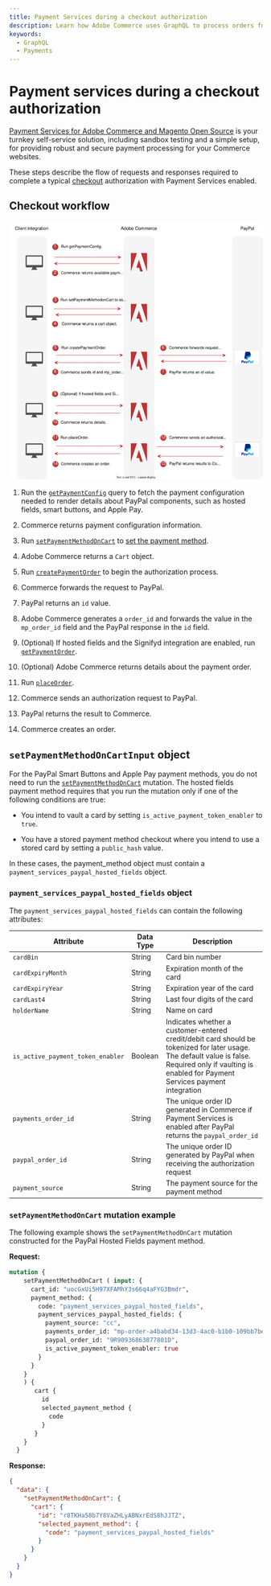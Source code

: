 ```yaml
---
title: Payment Services during a checkout authorization
description: Learn how Adobe Commerce uses GraphQL to process orders for the Payment Services payment method during a typical checkout authorization.
keywords:
  - GraphQL
  - Payments
---
```


# Payment services during a checkout authorization

[Payment Services for Adobe Commerce and Magento Open Source](https://experienceleague.adobe.com/docs/commerce-merchant-services/payment-services/guide-overview.html) is your turnkey self-service solution, including sandbox testing and a simple setup, for providing robust and secure payment processing for your Commerce websites.

These steps describe the flow of requests and responses required to complete a typical [checkout](../../tutorials/checkout/index.md) authorization with Payment Services enabled.

## Checkout workflow

![Payment Services sequence diagram](../../../_images/graphql/payment-services.svg)

1. Run the [`getPaymentConfig`](../../payment-services-extension/queries/get-payment-config.md) query to fetch the payment configuration needed to render details about PayPal components, such as hosted fields, smart buttons, and Apple Pay.

1. Commerce returns payment configuration information.

1. Run [`setPaymentMethodOnCart`](../../schema/cart/mutations/set-payment-method.md) to [set the payment method](../../tutorials/checkout/set-payment-method.md).

1. Adobe Commerce returns a `Cart` object.

1. Run [`createPaymentOrder`](../../payment-services-extension/mutations/create-payment-order.md) to begin the authorization process.

1. Commerce forwards the request to PayPal.

1. PayPal returns an `id` value.

1. Adobe Commerce generates a `order_id` and forwards the value in the `mp_order_id` field and the PayPal response in the `id` field.

1. (Optional) If hosted fields and the Signifyd integration are enabled, run [`getPaymentOrder`](../../payment-services-extension/queries/get-payment-order.md).

1. (Optional) Adobe Commerce returns details about the payment order.

1. Run [`placeOrder`](../../schema/cart/mutations/place-order.md).

1. Commerce sends an authorization request to PayPal.

1. PayPal returns the result to Commerce.

1. Commerce creates an order.

## `setPaymentMethodOnCartInput` object

For the PayPal Smart Buttons and Apple Pay payment methods, you do not need to run the [`setPaymentMethodOnCart`](../../schema/cart/mutations/set-payment-method.md) mutation. The hosted fields payment method requires that you run the mutation only if one of the following conditions are true:

* You intend to vault a card by setting `is_active_payment_token_enabler` to `true`.

* You have a stored payment method checkout where you intend to use a stored card by setting a `public_hash` value.

In these cases, the payment_method object must contain a `payment_services_paypal_hosted_fields` object.

### `payment_services_paypal_hosted_fields` object

The `payment_services_paypal_hosted_fields` can contain the following attributes:

Attribute |  Data Type | Description
--- | --- | ---
`cardBin` | String | Card bin number
`cardExpiryMonth` | String | Expiration month of the card
`cardExpiryYear` | String | Expiration year of the card
`cardLast4` | String | Last four digits of the card
`holderName` | String | Name on card
`is_active_payment_token_enabler` | Boolean | Indicates whether a customer-entered credit/debit card should be tokenized for later usage. The default value is false. Required only if vaulting is enabled for Payment Services payment integration
`payments_order_id` | String | The unique order ID generated in Commerce if Payment Services is enabled after PayPal returns the `paypal_order_id`
`paypal_order_id` | String | The unique order ID generated by PayPal when receiving the authorization request
`payment_source` | String | The payment source for the payment method

### `setPaymentMethodOnCart` mutation example

The following example shows the `setPaymentMethodOnCart` mutation constructed for the PayPal Hosted Fields payment method.

**Request:**

```graphql
mutation {
    setPaymentMethodOnCart ( input: {
      cart_id: "uocGxUi5H97XFAMhY3s66q4aFYG3Bmdr",
      payment_method: {
        code: "payment_services_paypal_hosted_fields",
        payment_services_paypal_hosted_fields: {
          payment_source: "cc",
          payments_order_id: "mp-order-a4babd34-13d3-4ac0-b1b0-109bb7be1574",
          paypal_order_id: "9R90936863877801D",
          is_active_payment_token_enabler: true
        }
      }
    }
    ) {
       cart {
         id
         selected_payment_method {
           code
         }
       }
    }
  } 
```

**Response:**

```json
{
  "data": {
    "setPaymentMethodOnCart": {
      "cart": {
        "id": "r8TKHa58b7Y8VaZHLyABNxrEdS8hJJTZ",
        "selected_payment_method": {
          "code": "payment_services_paypal_hosted_fields"
        }
      }
    }
  }
}
```
